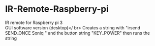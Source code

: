 # IR-Remote-Raspberry-pi
IR remote for Raspberry pi 3</br>
GUI software version (desktop)</ br>
Creates a string with "irsend SEND_ONCE Soniq " and the button string "KEY_POWER" then runs the string
